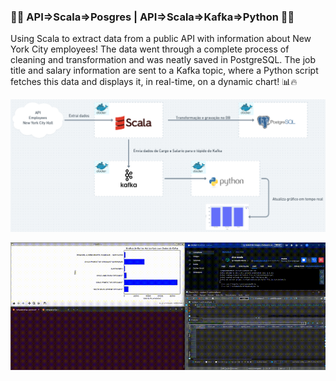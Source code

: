 ### 🚀🚧 API=>Scala=>Posgres | API=>Scala=>Kafka=>Python 🚧🚀

Using Scala to extract data from a public API with information about New York City employees!
The data went through a complete process of cleaning and transformation and was neatly saved in PostgreSQL.
The job title and salary information are sent to a Kafka topic, where a Python script fetches this data and displays it, in real-time, on a dynamic chart! 📊🔥


![Arquitetura](https://github.com/rodrigofjorge77/API--Scala--Postgres--Kafka/blob/main/arquitetura.png)

![Exemplo](https://github.com/rodrigofjorge77/API--Scala--Postgres--Kafka/blob/main/output.gif)
